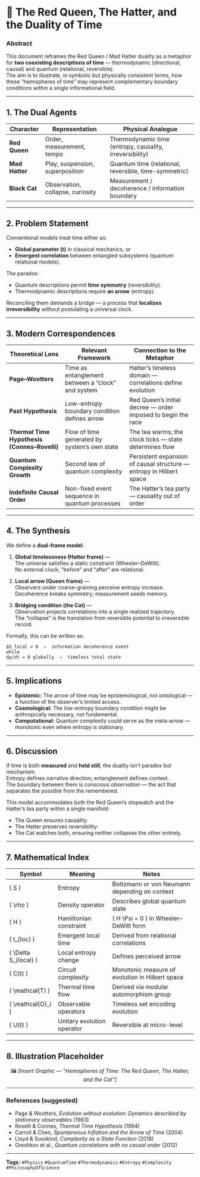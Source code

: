 # 🧩 The Red Queen, The Hatter, and the Duality of Time  

### Abstract
This document reframes the Red Queen / Mad Hatter duality as a metaphor for **two coexisting descriptions of time** — thermodynamic (directional, causal) and quantum (relational, reversible).  
The aim is to illustrate, in symbolic but physically consistent terms, how these “hemispheres of time” may represent complementary boundary conditions within a single informational field.

---

## 1. The Dual Agents

| Character | Representation | Physical Analogue |
|------------|----------------|-------------------|
| **Red Queen** | Order, measurement, tempo | Thermodynamic time (entropy, causality, irreversibility) |
| **Mad Hatter** | Play, suspension, superposition | Quantum time (relational, reversible, time-symmetric) |
| **Black Cat** | Observation, collapse, curiosity | Measurement / decoherence / information boundary |

---

## 2. Problem Statement

Conventional models treat time either as:
- **Global parameter (t)** in classical mechanics, or  
- **Emergent correlation** between entangled subsystems (quantum relational models).  

The paradox:  
- Quantum descriptions permit **time symmetry** (reversibility).  
- Thermodynamic descriptions require **an arrow** (entropy).  

Reconciling them demands a bridge — a process that **localizes irreversibility** without postulating a universal clock.

---

## 3. Modern Correspondences

| Theoretical Lens | Relevant Framework | Connection to the Metaphor |
|-------------------|--------------------|----------------------------|
| **Page–Wootters** | Time as entanglement between a “clock” and system | Hatter’s timeless domain — correlations define evolution |
| **Past Hypothesis** | Low-entropy boundary condition defines arrow | Red Queen’s initial decree — order imposed to begin the race |
| **Thermal Time Hypothesis (Connes–Rovelli)** | Flow of time generated by system’s own state | The tea warms; the clock ticks — state determines flow |
| **Quantum Complexity Growth** | Second law of quantum complexity | Persistent expansion of causal structure — entropy in Hilbert space |
| **Indefinite Causal Order** | Non-fixed event sequence in quantum processes | The Hatter’s tea party — causality out of order |

---

## 4. The Synthesis  

We define a **dual-frame model**:

1. **Global timelessness (Hatter frame)** —  
   The universe satisfies a static constraint (Wheeler–DeWitt).  
   No external clock; “before” and “after” are relational.

2. **Local arrow (Queen frame)** —  
   Observers under coarse-graining perceive entropy increase.  
   Decoherence breaks symmetry; measurement seeds memory.

3. **Bridging condition (the Cat)** —  
   Observation projects correlations into a single realized trajectory.  
   The “collapse” is the translation from reversible potential to irreversible record.

Formally, this can be written as:
```
ΔS_local > 0  ⇒  information decoherence event  
while  
dρ/dt = 0 globally  ⇒  timeless total state
```

---

## 5. Implications  

- **Epistemic:**  The arrow of time may be epistemological, not ontological — a function of the observer’s limited access.  
- **Cosmological:**  The low-entropy boundary condition might be anthropically necessary, not fundamental.  
- **Computational:**  Quantum complexity could serve as the meta-arrow — monotonic even where entropy is stationary.  

---

## 6. Discussion  

If time is both **measured** and **held still**, the duality isn’t paradox but mechanism.  
Entropy defines narrative direction; entanglement defines context.  
The boundary between them is *conscious observation* — the act that separates the possible from the remembered.

This model accommodates both the Red Queen’s stopwatch and the Hatter’s tea party within a single manifold:
- The Queen ensures causality.  
- The Hatter preserves reversibility.  
- The Cat watches both, ensuring neither collapses the other entirely.

---

## 7. Mathematical Index  

| Symbol | Meaning | Notes |
|---------|----------|-------|
| \( S \) | Entropy | Boltzmann or von Neumann depending on context |
| \( \rho \) | Density operator | Describes global quantum state |
| \( H \) | Hamiltonian constraint | \( H \Psi = 0 \) in Wheeler–DeWitt form |
| \( t_{loc} \) | Emergent local time | Derived from relational correlations |
| \( \Delta S_{local} \) | Local entropy change | Defines perceived arrow |
| \( C(t) \) | Circuit complexity | Monotonic measure of evolution in Hilbert space |
| \( \mathcal{T} \) | Thermal time flow | Derived via modular automorphism group |
| \( \mathcal{O}_i \) | Observable operators | Timeless set encoding evolution |
| \( U(t) \) | Unitary evolution operator | Reversible at micro-level |

---

## 8. Illustration Placeholder  

<div align="center">

🖼️ *[Insert Graphic — “Hemispheres of Time: The Red Queen, The Hatter, and the Cat”]*  

</div>

---

### References (suggested)
- Page & Wootters, *Evolution without evolution: Dynamics described by stationary observables* (1983)  
- Rovelli & Connes, *Thermal Time Hypothesis* (1994)  
- Carroll & Chen, *Spontaneous Inflation and the Arrow of Time* (2004)  
- Lloyd & Susskind, *Complexity as a State Function* (2018)  
- Oreshkov et al., *Quantum correlations with no causal order* (2012)

---

**Tags:** `#Physics` `#QuantumTime` `#Thermodynamics` `#Entropy` `#Complexity` `#PhilosophyOfScience`  

